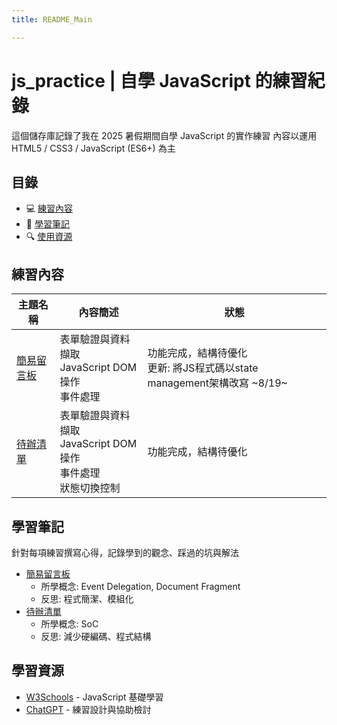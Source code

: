 ```yaml
---
title: README_Main

---
```


# js_practice | 自學 JavaScript 的練習紀錄

這個儲存庫記錄了我在 2025 暑假期間自學 JavaScript 的實作練習
內容以運用 HTML5 / CSS3 / JavaScript (ES6+) 為主
  
  

## 目錄
- :computer: [練習內容](#練習內容)
- :pencil: [學習筆記](#學習筆記) 
- :mag: [使用資源](#使用資源) 

## 練習內容
| 主題名稱 | 內容簡述 | 狀態 |
|----------|----------|----------|
| [簡易留言板](簡易留言板/) | 表單驗證與資料擷取<br>JavaScript DOM操作<br>事件處理 | 功能完成，結構待優化<br>更新: 將JS程式碼以state management架構改寫 ~8/19~ |
| [待辦清單](待辦清單/) | 表單驗證與資料擷取<br>JavaScript DOM操作<br>事件處理<br>狀態切換控制 | 功能完成，結構待優化 |

## 學習筆記
針對每項練習撰寫心得，記錄學到的觀念、踩過的坑與解法


* [簡易留言板](簡易留言板/學習心得.md) 
    - 所學概念: Event Delegation, Document Fragment
    - 反思: 程式簡潔、模組化
* [待辦清單](待辦清單/學習心得.md) 
    - 所學概念: SoC
    - 反思: 減少硬編碼、程式結構


## 學習資源
* [W3Schools](https://www.w3schools.com/) - JavaScript 基礎學習
* [ChatGPT](https://chatgpt.com/) - 練習設計與協助檢討
